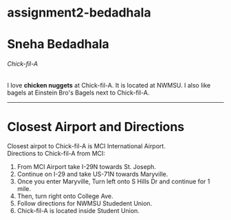 # assignment2-bedadhala

# Sneha Bedadhala  #
###### Chick-fil-A ######

I love **chicken nuggets** at Chick-fil-A. It is located at NWMSU. I also like bagels at Einstein Bro's Bagels next to Chick-fil-A.

---
# Closest Airport and Directions #
Closest airpot to Chick-fil-A is MCI International Airport. <br>
Directions to Chick-fil-A from MCI: 
1. From MCI Airport take I-29N towards St. Joseph. 
2. Continue on I-29 and take US-71N towards Maryville. 
3. Once you enter Maryville, Turn left onto S Hills Dr and continue for 1 mile.
4. Then, turn right onto College Ave.
6. Follow directions for NWMSU Studedent Union.
7. Chick-fil-A is located inside Student Union.

